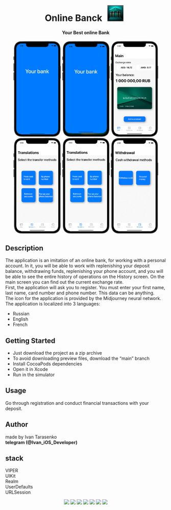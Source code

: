 <div align="center">
<br>
<h1>Online Banck <img src="/Preview/icon.png" width="50" height="50" hspace="10"/></h1> 
</div>

<div align="center">
<h4>Your Best online Bank</h4>
</div>

<p align="center">
<img src="/Preview/launchScreen.png" width="149" height="300"/>
<img src="/Preview/registration.gif" width="149" height="300"/>
<img src="/Preview/main.gif" width="149" height="300"/>
<img src="/Preview/translations.gif" width="149" height="300"/>
<img src="/Preview/withdrawalPhone.gif" width="149" height="300"/>
<img src="/Preview/withdrawal.gif" width="149" height="300"/>
</p>

## Description
The application is an imitation of an online bank, for working with a personal account.
In it, you will be able to work with replenishing your deposit balance, withdrawing funds, replenishing your phone account, and you will be able to see the entire history of operations on the History screen. On the main screen you can find out the current exchange rate.  
First, the application will ask you to register. You must enter your first name, last name, card number and phone number. This data can be anything.  
The icon for the application is provided by the Midjourney neural network.  
The application is localized into 3 languages:
- Russian
- English
- French

## Getting Started
- Just download the project as a zip archive
- To avoid downloading preview files, download the “main” branch
- Install CocoaPods dependencies
- Open it in Xcode
- Run in the simulator

## Usage
Go through registration and conduct financial transactions with your deposit.

## Author
made by Ivan Tarasenko  
**telegram (@Ivan_iOS_Developer)**

## stack
VIPER  
UIKit  
Realm  
UserDefaults  
URLSession  

<p align="center">
<a href="https://github.com/realm/SwiftLint" alt="SwiftLint badge">
<img src="https://img.shields.io/badge/CodeStyle-SwiftLint-blueviolet"></a>
<a href="https://github.com/Ivan-Tarasenko/Online_Bank/blob/main/LICENSE.txt">
<img src="https://img.shields.io/badge/license-MIT-green?style=flat"></a>
<a><img src="https://img.shields.io/github/commit-activity/y/Ivan-Tarasenko/Online_Bank"></a>
<a><img src="https://img.shields.io/github/directory-file-count/Ivan-Tarasenko/Online_Bank"></a>
<a><img src="https://img.shields.io/github/repo-size/Ivan-Tarasenko/Online_Bank"></a>
<a><img src="https://img.shields.io/github/issues-pr-closed/Ivan-Tarasenko/Online_Bank?color=yellowgreen"></a>
<a><img src="https://img.shields.io/badge/language-Swift%205-orange.svg"></a>
</p>

